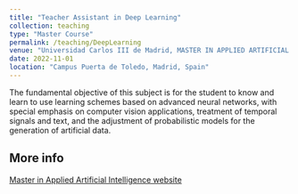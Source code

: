 ```yaml
---
title: "Teacher Assistant in Deep Learning"
collection: teaching
type: "Master Course"
permalink: /teaching/DeepLearning
venue: "Universidad Carlos III de Madrid, MASTER IN APPLIED ARTIFICIAL INTELLIGENCE"
date: 2022-11-01
location: "Campus Puerta de Toledo, Madrid, Spain"
---
```


The fundamental objective of this subject is for the student to know and learn to use learning schemes based on advanced neural networks, with special emphasis on computer vision applications, treatment of temporal signals and text, and the adjustment of probabilistic models for the generation of artificial data.

More info
------
[Master in Applied Artificial Intelligence website](https://www.uc3m.es/master/applied-artificial-intelligence)
